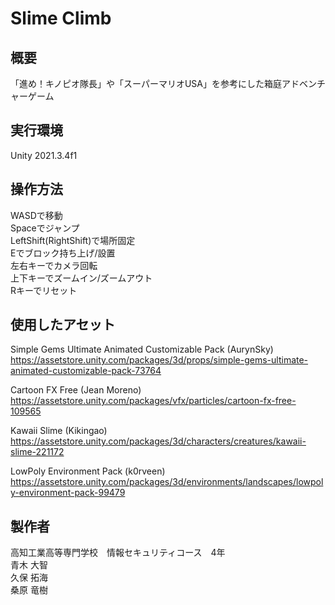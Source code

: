# Slime Climb​

## 概要
「進め！キノピオ隊長」や「スーパーマリオUSA」を参考にした箱庭アドベンチャーゲーム

## 実行環境
Unity 2021.3.4f1

## 操作方法
WASDで移動<br>
Spaceでジャンプ<br>
LeftShift(RightShift)で場所固定<br>
Eでブロック持ち上げ/設置<br>
左右キーでカメラ回転<br>
上下キーでズームイン/ズームアウト<br>
Rキーでリセット<br>

## 使用したアセット​

Simple Gems Ultimate Animated Customizable Pack (AurynSky)​<br>
https://assetstore.unity.com/packages/3d/props/simple-gems-ultimate-animated-customizable-pack-73764​

Cartoon FX Free (Jean Moreno)​<br>
https://assetstore.unity.com/packages/vfx/particles/cartoon-fx-free-109565​

Kawaii Slime (Kikingao)​<br>
https://assetstore.unity.com/packages/3d/characters/creatures/kawaii-slime-221172​

LowPoly Environment Pack (k0rveen)​<br>
https://assetstore.unity.com/packages/3d/environments/landscapes/lowpoly-environment-pack-99479​

## 製作者

高知工業高等専門学校　情報セキュリティコース　4年​<br>
青木 大智​<br>
久保 拓海​<br>
桑原 竜樹​<br>

​
